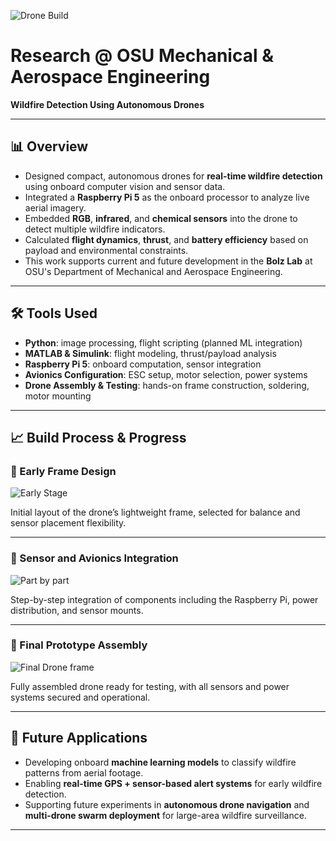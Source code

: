 ![Drone Build](DroneBuilding.png)

# Research @ OSU Mechanical & Aerospace Engineering  
**Wildfire Detection Using Autonomous Drones**

---

## 📊 Overview

- Designed compact, autonomous drones for **real-time wildfire detection** using onboard computer vision and sensor data.
- Integrated a **Raspberry Pi 5** as the onboard processor to analyze live aerial imagery.
- Embedded **RGB**, **infrared**, and **chemical sensors** into the drone to detect multiple wildfire indicators.
- Calculated **flight dynamics**, **thrust**, and **battery efficiency** based on payload and environmental constraints.
- This work supports current and future development in the **Bolz Lab** at OSU's Department of Mechanical and Aerospace Engineering.

---

## 🛠 Tools Used

- **Python**: image processing, flight scripting (planned ML integration)
- **MATLAB & Simulink**: flight modeling, thrust/payload analysis
- **Raspberry Pi 5**: onboard computation, sensor integration
- **Avionics Configuration**: ESC setup, motor selection, power systems
- **Drone Assembly & Testing**: hands-on frame construction, soldering, motor mounting

---

## 📈 Build Process & Progress

### 🔹 Early Frame Design

![Early Stage](FirstFrame.png)

Initial layout of the drone’s lightweight frame, selected for balance and sensor placement flexibility.

---

### 🔹 Sensor and Avionics Integration

![Part by part](SecondFrame.png)

Step-by-step integration of components including the Raspberry Pi, power distribution, and sensor mounts.

---

### 🔹 Final Prototype Assembly

![Final Drone frame](FinalFrame.png)

Fully assembled drone ready for testing, with all sensors and power systems secured and operational.

---

## 📄 Future Applications

- Developing onboard **machine learning models** to classify wildfire patterns from aerial footage.
- Enabling **real-time GPS + sensor-based alert systems** for early wildfire detection.
- Supporting future experiments in **autonomous drone navigation** and **multi-drone swarm deployment** for large-area wildfire surveillance.

---



